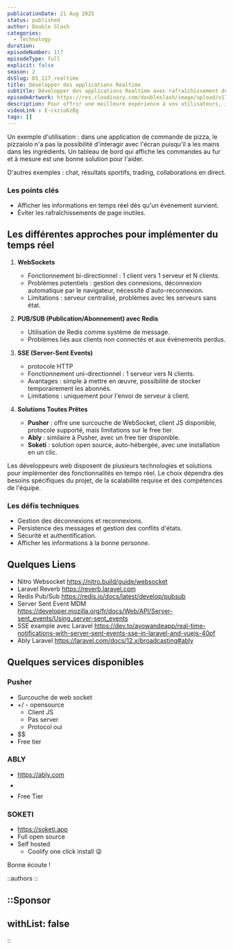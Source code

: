 ```yaml
---
publicationDate: 21 Aug 2025
status: published
author: Double Slash
categories:
  - Technology
duration:
episodeNumber: 117
episodeType: full
explicit: false
season: 2
dsSlug: DS_117_realtime
title: Développer des applications Realtime
subtitle: Développer des applications Realtime avec rafraîchissement des données automatiques
episodeArtwork: https://res.cloudinary.com/doubleslash/image/upload/v1755771163/episode/ART_117_evajtf.png
description: Pour offrir une meilleure expérience à vos utilisateurs, il est possible d'implémenter un rafraîchissement des données automatique. L'utilisateur voit donc les informations se mettre à jour sans faire aucune action.
videoLink : E-cxziu6zBg
tags: []
---
```

Un exemple d'utilisation : dans une application de commande de pizza, le pizzaiolo n'a pas la possibilité d'interagir avec l'écran puisqu'il a les mains dans les ingrédients. Un tableau de bord qui affiche les commandes au fur et à mesure est une bonne solution pour l'aider.

D'autres exemples : chat, résultats sportifs, trading, collaborations en direct.

### Les points clés

- Afficher les informations en temps réel dès qu'un événement survient.
- Éviter les rafraîchissements de page inutiles.


## Les différentes approches pour implémenter du temps réel

1. **WebSockets**
   - Fonctionnement bi-directionnel : 1 client vers 1 serveur et N clients.
   - Problèmes potentiels : gestion des connexions, déconnexion automatique par le navigateur, nécessité d'auto-reconnexion.
   - Limitations : serveur centralisé, problèmes avec les serveurs sans état.

2. **PUB/SUB (Publication/Abonnement) avec Redis**
   - Utilisation de Redis comme système de message.
   - Problèmes liés aux clients non connectés et aux événements perdus.

3. **SSE (Server-Sent Events)**
   - protocole HTTP
   - Fonctionnement uni-directionnel : 1 serveur vers N clients.
   - Avantages : simple à mettre en œuvre, possibilité de stocker temporairement les abonnés.
   - Limitations : uniquement pour l'envoi de serveur à client.

4. **Solutions Toutes Prêtes**
   - **Pusher** : offre une surcouche de WebSocket, client JS disponible, protocole supporté, mais limitations sur le free tier.
   - **Ably** : similaire à Pusher, avec un free tier disponible.
   - **Soketi** : solution open source, auto-hébergée, avec une installation en un clic.


Les développeurs web disposent de plusieurs technologies et solutions pour implémenter des fonctionnalités en temps réel. Le choix dépendra des besoins spécifiques du projet, de la scalabilité requise et des compétences de l'équipe.

### Les défis techniques
- Gestion des déconnexions et reconnexions.
- Persistence des messages et gestion des conflits d'états.
- Sécurité et authentification.
- Afficher les informations à la bonne personne.


## Quelques Liens

- Nitro Websocket https://nitro.build/guide/websocket
- Laravel Reverb https://reverb.laravel.com
- Redis Pub/Sub https://redis.io/docs/latest/develop/pubsub
- Server Sent Event MDM https://developer.mozilla.org/fr/docs/Web/API/Server-sent_events/Using_server-sent_events
- SSE example avec Laravel https://dev.to/ayowandeapp/real-time-notifications-with-server-sent-events-sse-in-laravel-and-vuejs-40pf
- Ably Laravel https://laravel.com/docs/12.x/broadcasting#ably


## Quelques services disponibles

### Pusher
- Surcouche de web socket
- +/ - opensource
	- Client JS
	- Pas server
	- Protocol oui
- $$
- Free tier

### ABLY
- https://ably.com
- $$$$
- Free Tier

### SOKETI
- https://soketi.app
- Full open source
- Self hosted
	- Coolify one click install  😜


Bonne écoute !

::authors
::

::Sponsor
---
withList: false
---
::

